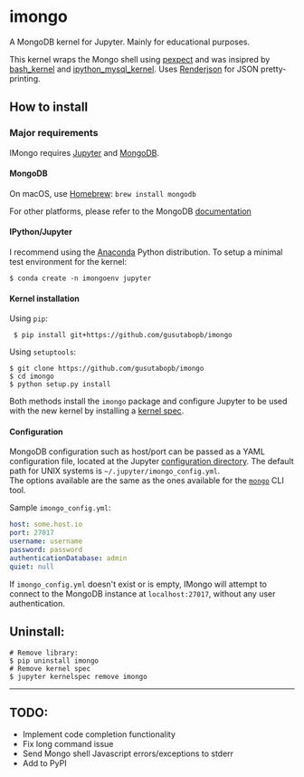 # imongo
A MongoDB kernel for Jupyter. Mainly for educational purposes.

This kernel wraps the Mongo shell using 
[pexpect](https://github.com/pexpect/pexpect) and was
insipred by [bash_kernel](https://github.com/takluyver/bash_kernel)
 and [ipython_mysql_kernel](https://github.com/mmisono/ipython_mysql_kernel). 
 Uses [Renderjson](https://github.com/caldwell/renderjson) for JSON pretty-printing.

## How to install

### Major requirements
IMongo requires [Jupyter](http://jupyter.org/) and [MongoDB](https://www.mongodb.com).

#### MongoDB
On macOS, use [Homebrew](http://brew.sh/): `brew install mongodb`

For other platforms, please refer to the MongoDB [documentation](https://docs.mongodb.com/manual/installation/) 

#### IPython/Jupyter
I recommend using the [Anaconda](https://www.continuum.io/downloads) Python distribution.
To setup a minimal test environment for the kernel:
```
$ conda create -n imongoenv jupyter
```

#### Kernel installation

Using `pip`:
```
 $ pip install git+https://github.com/gusutabopb/imongo
 ```

Using `setuptools`:
```
$ git clone https://github.com/gusutabopb/imongo
$ cd imongo
$ python setup.py install
```

Both methods install the `imongo` package and configure
Jupyter to be used with the new kernel by installing a 
[kernel spec](https://jupyter-client.readthedocs.io/en/latest/kernels.html#kernel-specs).

#### Configuration

MongoDB configuration such as host/port can be passed as a YAML configuration file, 
located at the Jupyter [configuration directory](http://jupyter.readthedocs.io/en/latest/projects/jupyter-directories.html#configuration-files). 
The default path for UNIX systems is `~/.jupyter/imongo_config.yml`.  
The options available are the same as the ones available for the [`mongo`](https://docs.mongodb.com/manual/reference/program/mongo/) CLI tool.

Sample `imongo_config.yml`:

```yaml
host: some.host.io
port: 27017
username: username
password: password
authenticationDatabase: admin
quiet: null
```

If `imongo_config.yml` doesn't exist or is empty, IMongo will attempt to connect to the MongoDB instance at `localhost:27017`, without any user authentication.


## Uninstall:

```
# Remove library: 
$ pip uninstall imongo
# Remove kernel spec
$ jupyter kernelspec remove imongo
```

-----------

## TODO:
- Implement code completion functionality
- Fix long command issue
- Send Mongo shell Javascript errors/exceptions to stderr
- Add to PyPI
